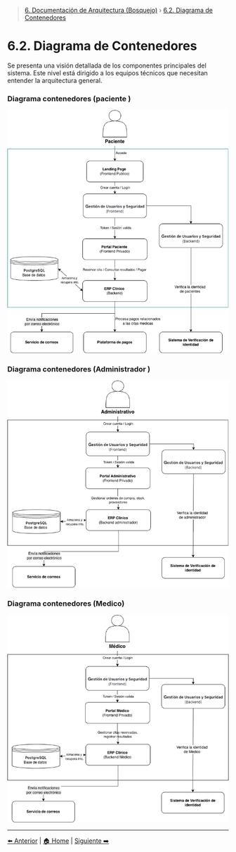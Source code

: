 > [6. Documentación de Arquitectura (Bosquejo)](../6.md) › [6.2. Diagrama de Contenedores](6.2.md)

# 6.2. Diagrama de Contenedores

Se presenta una visión detallada de los componentes principales del sistema. Este nivel está dirigido a los equipos técnicos que necesitan entender la arquitectura general.

### Diagrama contenedores (paciente )

![Diagrama de contenedores paciente](DiagramaContenedor1.png)

### Diagrama contenedores (Administrador )

![Diagrama de contenedores administrador](DiagramaContenedor2.png)

### Diagrama contenedores (Medico)

![Diagrama de contenedores medico ](DiagramaContenedor3.png)


---

[⬅️ Anterior](../6.1/6.1.md) | [🏠 Home](../../README.md) | [Siguiente ➡️](../6.3/6.3.md)
